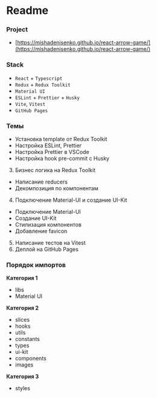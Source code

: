 # Readme

### Project

- [https://mishadenisenko.github.io/react-arrow-game/](https://mishadenisenko.github.io/react-arrow-game/)

### Stack

- `React` + `Typescript`
- `Redux` + `Redux Toolkit`
- `Material UI`
- `ESLint` + `Prettier` + `Husky`
- `Vite`, `Vitest`
- `GitHub Pages`

### Темы

- Установка template от Redux Toolkit
- Настройка ESLint, Prettier
- Настройка Prettier в VSCode
- Настройка hook pre-commit с Husky

3. Бизнес логика на Redux Toolkit

- Написание reducers
- Декомпозиция по компонентам

4. Подключение Material-UI и создание UI-Kit

- Подключение Material-UI
- Создание UI-Kit
- Стилизация компонентов
- Добавление favicon

5. Написание тестов на Vitest
6. Деплой на GitHub Pages

### Порядок импортов

**Категория 1**

- libs
- Material UI

**Категория 2**

- slices
- hooks
- utils
- constants
- types
- ui-kit
- components
- images

**Категория 3**

- styles
